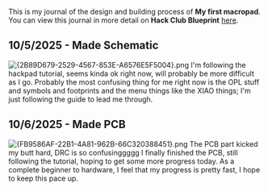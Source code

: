<!--
  ===================    !!READ THIS NOTICE!!   ====================
  DO NOT edit this file manually. Your changes WILL BE OVERWRITTEN!
  This journal is auto generated and updated by Hack Club Blueprint.
  To edit this file, please edit your journal entries on Blueprint.
  ==================================================================
-->

This is my journal of the design and building process of **My first macropad**.  
You can view this journal in more detail on **Hack Club Blueprint** [here](https://blueprint.hackclub.com/projects/167).


## 10/5/2025 - Made Schematic  

![{2B89D679-2529-4567-853E-A6576E5F5004}.png](https://blueprint.hackclub.com/user-attachments/blobs/redirect/eyJfcmFpbHMiOnsiZGF0YSI6NjU4LCJwdXIiOiJibG9iX2lkIn19--d80a051832b4fc173680d405e3f207296caa410c/%7B2B89D679-2529-4567-853E-A6576E5F5004%7D.png)
I'm following the hackpad tutorial, seems kinda ok right now, will probably be more difficult as I go. Probably the most confusing thing for me right now is the OPL stuff and symbols and footprints and the menu things like the XIAO things; I'm just following the guide to lead me through.   

## 10/6/2025 - Made PCB  

![{FB9586AF-22B1-4A81-962B-66C320388451}.png](https://blueprint.hackclub.com/user-attachments/blobs/redirect/eyJfcmFpbHMiOnsiZGF0YSI6NjY4LCJwdXIiOiJibG9iX2lkIn19--b14145de2c8b766e5dcade6be92ee6317912bb28/%7BFB9586AF-22B1-4A81-962B-66C320388451%7D.png)
The PCB part kicked my butt hard, DRC is so confusinggggg
I finally finished the PCB, still following the tutorial, hoping to get some more progress today.
As a complete beginner to hardware, I feel that my progress is pretty fast, I hope to keep this pace up.  

